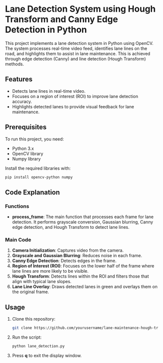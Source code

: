 # Lane Detection System using Hough Transform and Canny Edge Detection in Python

This project implements a lane detection system in Python using OpenCV. The system processes real-time video feed, identifies lane lines on the road, and highlights them to assist in lane maintenance. This is achieved through edge detection (Canny) and line detection (Hough Transform) methods.

## Features

- Detects lane lines in real-time video.
- Focuses on a region of interest (ROI) to improve lane detection accuracy.
- Highlights detected lanes to provide visual feedback for lane maintenance.

## Prerequisites

To run this project, you need:

- Python 3.x
- OpenCV library
- Numpy library

Install the required libraries with:
```bash
pip install opencv-python numpy
```

## Code Explanation

### Functions
- **process_frame**: The main function that processes each frame for lane detection. It performs grayscale conversion, Gaussian blurring, Canny edge detection, and Hough Transform to detect lane lines.

### Main Code
1. **Camera Initialization**: Captures video from the camera.
2. **Grayscale and Gaussian Blurring**: Reduces noise in each frame.
3. **Canny Edge Detection**: Detects edges in the frame.
4. **Region of Interest (ROI)**: Focuses on the lower half of the frame where lane lines are more likely to be visible.
5. **Hough Transform**: Detects lines within the ROI and filters those that align with typical lane slopes.
6. **Lane Line Overlay**: Draws detected lanes in green and overlays them on the original frame.

## Usage

1. Clone this repository:
    ```bash
    git clone https://github.com/yourusername/lane-maintenance-hough-transform.git
    ```
2. Run the script:
    ```bash
    python lane_detection.py
    ```

3. Press **q** to exit the display window.

